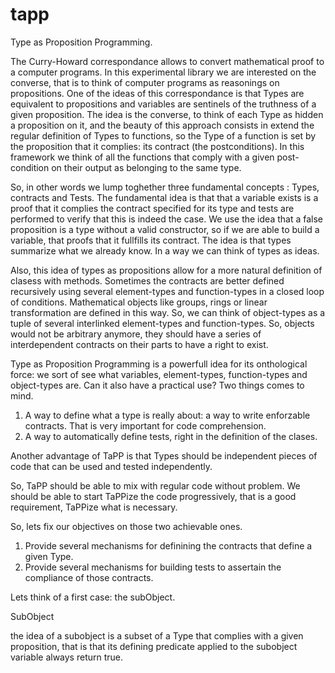 # tapp
Type as Proposition Programming. 


The Curry-Howard correspondance allows to convert mathematical proof to a computer programs. In this experimental library we are interested on the converse, that is to think of computer programs as reasonings on propositions. One of the ideas of this correspondance is that Types are equivalent to propositions and variables are sentinels of the truthness of a given proposition.
The idea is the converse, to think of each Type as hidden a proposition on it, and the beauty of this approach consists in extend the regular definition of Types to functions, so the Type of a function is set by the proposition that it complies: its contract (the postconditions). In this framework we think of all the functions that comply with a given post-condition on their output as belonging to the same type. 

So, in other words we lump toghether three fundamental concepts : Types, contracts and Tests. 
The fundamental idea is that that a variable exists is a proof that it complies the contract specified for its type and tests are performed to verify that this is indeed the case. 
We use the idea that a false proposition is a type without a valid constructor, so if we are able to build a variable, that proofs that it fullfills its contract. The idea is that types summarize what we already know. In a way we can think of types as ideas. 

Also, this idea of types as propositions allow for a more natural definition of clasess with methods. Sometimes the contracts are better defined recursively using several element-types and function-types in a closed loop of conditions. Mathematical objects like groups, rings or  linear transformation are defined in this way. So, we can think of object-types as a tuple of several interlinked element-types and function-types. So, objects would not be arbitrary anymore, they should have a series of interdependent contracts on their parts to have a right to exist. 

Type as Proposition Programming is a powerfull idea for its onthological force: we sort of see what variables, element-types, function-types and object-types are. Can it also have a practical use? 
Two things comes to mind. 
1. A way to define what a type is really about: a way to write enforzable contracts. That is very important for code comprehension. 
2. A way to automatically define tests, right in the definition of the clases. 

Another advantage of TaPP is that Types should be independent pieces of code that can be used and tested independently. 

So, TaPP should be able to mix with regular code without problem. We should be able to start TaPPize the code progressively, that is a good requirement, TaPPize what is necessary. 

So, lets fix our objectives on those two achievable ones. 

1. Provide several mechanisms for definining the contracts that define a given Type. 
2. Provide several mechanisms for building tests to assertain the compliance of those contracts. 


Lets think of a first case: the subObject. 

SubObject

the idea of a subobject is a subset of a Type that complies with a given proposition, that is that its defining predicate applied to the subobject variable always return true. 



















